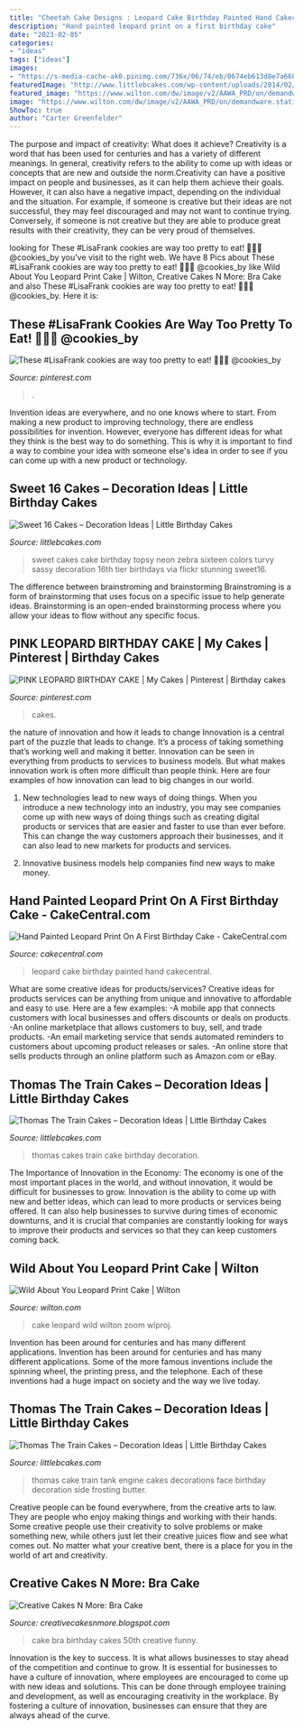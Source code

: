 ```yaml
---
title: "Cheetah Cake Designs : Leopard Cake Birthday Painted Hand Cakecentral"
description: "Hand painted leopard print on a first birthday cake"
date: "2023-02-05"
categories:
- "ideas"
tags: ["ideas"]
images:
- "https://s-media-cache-ak0.pinimg.com/736x/06/74/eb/0674eb613d8e7a668580ddbcede7b9d6.jpg"
featuredImage: "http://www.littlebcakes.com/wp-content/uploads/2014/02/Sweet-16-Cake.jpg"
featured_image: "https://www.wilton.com/dw/image/v2/AAWA_PRD/on/demandware.static/-/Sites-wilton-project-master/default/dw891e101f/images/project/WLPROJ-9415/Leopard_Cake_2.jpg?sw=1440&amp;sh=750&amp;sm=fit"
image: "https://www.wilton.com/dw/image/v2/AAWA_PRD/on/demandware.static/-/Sites-wilton-project-master/default/dw891e101f/images/project/WLPROJ-9415/Leopard_Cake_2.jpg?sw=1440&amp;sh=750&amp;sm=fit"
ShowToc: true
author: "Carter Greenfelder"
---
```



The purpose and impact of creativity: What does it achieve?
Creativity is a word that has been used for centuries and has a variety of different meanings. In general, creativity refers to the ability to come up with ideas or concepts that are new and outside the norm.Creativity can have a positive impact on people and businesses, as it can help them achieve their goals. However, it can also have a negative impact, depending on the individual and the situation. For example, if someone is creative but their ideas are not successful, they may feel discouraged and may not want to continue trying. Conversely, if someone is not creative but they are able to produce great results with their creativity, they can be very proud of themselves.

	

		
looking for These #LisaFrank cookies are way too pretty to eat! 🍪🌈💕 @cookies_by you've visit to the right web. We have 8 Pics about These #LisaFrank cookies are way too pretty to eat! 🍪🌈💕 @cookies_by like Wild About You Leopard Print Cake | Wilton, Creative Cakes N More: Bra Cake and also These #LisaFrank cookies are way too pretty to eat! 🍪🌈💕 @cookies_by. Here it is:
		
    
## These #LisaFrank Cookies Are Way Too Pretty To Eat! 🍪🌈💕 @cookies_by

<img loading=lazy src="https://i.pinimg.com/736x/70/ac/de/70acded6d4da94520742eb051e6a1ad0.jpg" onerror="this.onerror=null;this.src='https://tse3.mm.bing.net/th?id=OIP.o7pJCH1ZnFxlrcFxROu41wHaJQ&amp;pid=15.1';" alt="These #LisaFrank cookies are way too pretty to eat! 🍪🌈💕 @cookies_by">

_Source: pinterest.com_

>. 

	

Invention ideas are everywhere, and no one knows where to start. From making a new product to improving technology, there are endless possibilities for invention. However, everyone has different ideas for what they think is the best way to do something. This is why it is important to find a way to combine your idea with someone else's idea in order to see if you can come up with a new product or technology.

    
## Sweet 16 Cakes – Decoration Ideas | Little Birthday Cakes

<img loading=lazy src="http://www.littlebcakes.com/wp-content/uploads/2014/02/Sweet-16-Cake.jpg" onerror="this.onerror=null;this.src='https://tse3.mm.bing.net/th?id=OIP.No0jPZ0fl0NV7dnOLWkuhQHaJ3&amp;pid=15.1';" alt="Sweet 16 Cakes – Decoration Ideas | Little Birthday Cakes">

_Source: littlebcakes.com_

>sweet cakes cake birthday topsy neon zebra sixteen colors turvy sassy decoration 16th tier birthdays via flickr stunning sweet16. 

	

The difference between brainstroming and brainstorming
Brainstroming is a form of brainstorming that uses focus on a specific issue to help generate ideas. Brainstorming is an open-ended brainstorming process where you allow your ideas to flow without any specific focus.

    
## PINK LEOPARD BIRTHDAY CAKE | My Cakes | Pinterest | Birthday Cakes

<img loading=lazy src="https://s-media-cache-ak0.pinimg.com/736x/06/74/eb/0674eb613d8e7a668580ddbcede7b9d6.jpg" onerror="this.onerror=null;this.src='https://tse2.mm.bing.net/th?id=OIP.OjKjIOzTcT2PxfmohvC6WwHaJ7&amp;pid=15.1';" alt="PINK LEOPARD BIRTHDAY CAKE | My Cakes | Pinterest | Birthday cakes">

_Source: pinterest.com_

>cakes. 

	

the nature of innovation and how it leads to change
Innovation is a central part of the puzzle that leads to change. It’s a process of taking something that’s working well and making it better. Innovation can be seen in everything from products to services to business models. But what makes innovation work is often more difficult than people think. Here are four examples of how innovation can lead to big changes in our world.
1) New technologies lead to new ways of doing things. When you introduce a new technology into an industry, you may see companies come up with new ways of doing things such as creating digital products or services that are easier and faster to use than ever before. This can change the way customers approach their businesses, and it can also lead to new markets for products and services.

2) Innovative business models help companies find new ways to make money.

    
## Hand Painted Leopard Print On A First Birthday Cake - CakeCentral.com

<img loading=lazy src="https://cdn001.cakecentral.com/gallery/2015/03/900_920676jFOQ_hand-painted-leopard-print-on-a-first-birthday-cake.jpg" onerror="this.onerror=null;this.src='https://tse4.mm.bing.net/th?id=OIP.mAi3HkhRbXJmXk5n7pkyUQHaLH&amp;pid=15.1';" alt="Hand Painted Leopard Print On A First Birthday Cake - CakeCentral.com">

_Source: cakecentral.com_

>leopard cake birthday painted hand cakecentral. 

	

What are some creative ideas for products/services?
Creative ideas for products services can be anything from unique and innovative to affordable and easy to use. Here are a few examples: 
-A mobile app that connects customers with local businesses and offers discounts or deals on products. 
-An online marketplace that allows customers to buy, sell, and trade products. 
-An email marketing service that sends automated reminders to customers about upcoming product releases or sales. 
-An online store that sells products through an online platform such as Amazon.com or eBay.

    
## Thomas The Train Cakes – Decoration Ideas | Little Birthday Cakes

<img loading=lazy src="http://www.littlebcakes.com/wp-content/uploads/2014/02/Thomas-The-Train-Cakes-Pictures.jpg" onerror="this.onerror=null;this.src='https://tse4.mm.bing.net/th?id=OIP.BVabCU_RL86fmIwXm3GLJgHaGs&amp;pid=15.1';" alt="Thomas The Train Cakes – Decoration Ideas | Little Birthday Cakes">

_Source: littlebcakes.com_

>thomas cakes train cake birthday decoration. 

	

The Importance of Innovation in the Economy:
The economy is one of the most important places in the world, and without innovation, it would be difficult for businesses to grow. Innovation is the ability to come up with new and better ideas, which can lead to more products or services being offered. It can also help businesses to survive during times of economic downturns, and it is crucial that companies are constantly looking for ways to improve their products and services so that they can keep customers coming back.

    
## Wild About You Leopard Print Cake | Wilton

<img loading=lazy src="https://www.wilton.com/dw/image/v2/AAWA_PRD/on/demandware.static/-/Sites-wilton-project-master/default/dw891e101f/images/project/WLPROJ-9415/Leopard_Cake_2.jpg?sw=1440&amp;sh=750&amp;sm=fit" onerror="this.onerror=null;this.src='https://tse3.mm.bing.net/th?id=OIP.QyNyuwMk6gudzdFANPGVyQHaHa&amp;pid=15.1';" alt="Wild About You Leopard Print Cake | Wilton">

_Source: wilton.com_

>cake leopard wild wilton zoom wlproj. 

	

Invention has been around for centuries and has many different applications.
Invention has been around for centuries and has many different applications. Some of the more famous inventions include the spinning wheel, the printing press, and the telephone. Each of these inventions had a huge impact on society and the way we live today.

    
## Thomas The Train Cakes – Decoration Ideas | Little Birthday Cakes

<img loading=lazy src="http://www.littlebcakes.com/wp-content/uploads/2014/02/Thomas-The-Train-Cake-Decorations.jpg" onerror="this.onerror=null;this.src='https://tse2.mm.bing.net/th?id=OIP.CeEDygGfdiXv9K5Y8XREmgHaE8&amp;pid=15.1';" alt="Thomas The Train Cakes – Decoration Ideas | Little Birthday Cakes">

_Source: littlebcakes.com_

>thomas cake train tank engine cakes decorations face birthday decoration side frosting butter. 

	

Creative people can be found everywhere, from the creative arts to law. They are people who enjoy making things and working with their hands. Some creative people use their creativity to solve problems or make something new, while others just let their creative juices flow and see what comes out. No matter what your creative bent, there is a place for you in the world of art and creativity.

    
## Creative Cakes N More: Bra Cake

<img loading=lazy src="http://4.bp.blogspot.com/_c1uovEmNnyg/TJgH82gWd6I/AAAAAAAAAcI/1V6pu37caas/s1600/100_7765.JPG" onerror="this.onerror=null;this.src='https://tse4.mm.bing.net/th?id=OIP.uoGQKrztUtjub-OHYn8lMgHaFj&amp;pid=15.1';" alt="Creative Cakes N More: Bra Cake">

_Source: creativecakesnmore.blogspot.com_

>cake bra birthday cakes 50th creative funny. 

	

Innovation is the key to success. It is what allows businesses to stay ahead of the competition and continue to grow. It is essential for businesses to have a culture of innovation, where employees are encouraged to come up with new ideas and solutions. This can be done through employee training and development, as well as encouraging creativity in the workplace. By fostering a culture of innovation, businesses can ensure that they are always ahead of the curve.

